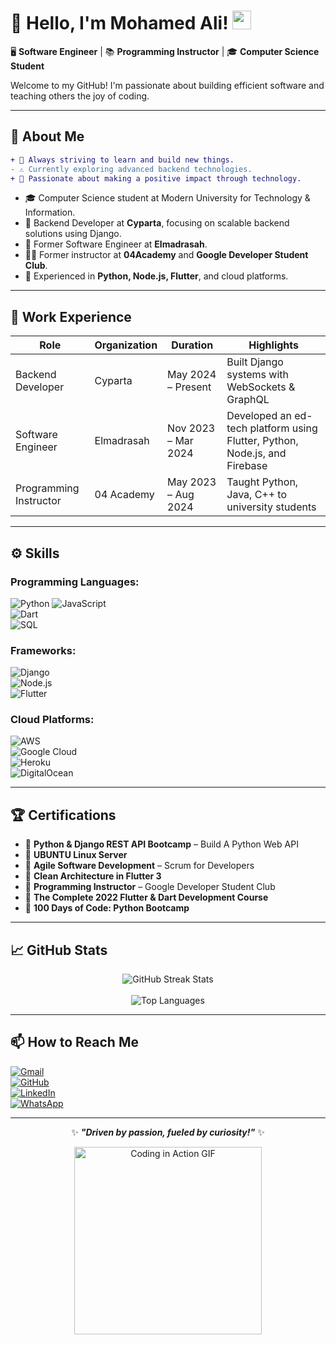 # 👋 Hello, I'm Mohamed Ali! <img src="https://media.giphy.com/media/hvRJCLFzcasrR4ia7z/giphy.gif" width="30px">

🖥️ **Software Engineer** | 📚 **Programming Instructor** | 🎓 **Computer Science Student**

Welcome to my GitHub! I'm passionate about building efficient software and teaching others the joy of coding.  

---

## 🌟 About Me  
```diff
+ 🚀 Always striving to learn and build new things.
- ⚠️ Currently exploring advanced backend technologies.
+ 🎯 Passionate about making a positive impact through technology.
```

- 🎓 Computer Science student at Modern University for Technology & Information.  
- 💼 Backend Developer at **Cyparta**, focusing on scalable backend solutions using Django.
- 💼 Former Software Engineer at **Elmadrasah**.   
- 👨‍🏫 Former instructor at **04Academy** and **Google Developer Student Club**.  
- 🔧 Experienced in **Python, Node.js, Flutter**, and cloud platforms.

---

## 💼 Work Experience  
| **Role**                | **Organization**      | **Duration**        | **Highlights**                                    |
|-------------------------|-----------------------|---------------------|--------------------------------------------------|
| Backend Developer       | Cyparta               | May 2024 – Present  | Built Django systems with WebSockets & GraphQL   |
| Software Engineer       | Elmadrasah            | Nov 2023 – Mar 2024 | Developed an ed-tech platform using Flutter, Python, Node.js, and Firebase |
| Programming Instructor  | 04 Academy            | May 2023 – Aug 2024 | Taught Python, Java, C++ to university students |

---

## ⚙️ Skills  
### **Programming Languages:**  
![Python](https://img.shields.io/badge/Python-3670A0?style=for-the-badge&logo=python&logoColor=ffdd54) 
![JavaScript](https://img.shields.io/badge/JavaScript-F7DF1E?style=for-the-badge&logo=javascript&logoColor=black)  
![Dart](https://img.shields.io/badge/Dart-0175C2?style=for-the-badge&logo=dart&logoColor=white)  
![SQL](https://img.shields.io/badge/SQL-316192?style=for-the-badge&logo=postgresql&logoColor=white)  

### **Frameworks:**  
![Django](https://img.shields.io/badge/Django-092E20?style=for-the-badge&logo=django&logoColor=white)  
![Node.js](https://img.shields.io/badge/Node.js-339933?style=for-the-badge&logo=nodedotjs&logoColor=white)  
![Flutter](https://img.shields.io/badge/Flutter-02569B?style=for-the-badge&logo=flutter&logoColor=white)  

### **Cloud Platforms:**  
![AWS](https://img.shields.io/badge/AWS-232F3E?style=for-the-badge&logo=amazon-aws&logoColor=white)  
![Google Cloud](https://img.shields.io/badge/Google_Cloud-4285F4?style=for-the-badge&logo=google-cloud&logoColor=white)  
![Heroku](https://img.shields.io/badge/Heroku-430098?style=for-the-badge&logo=heroku&logoColor=white)  
![DigitalOcean](https://img.shields.io/badge/DigitalOcean-0080FF?style=for-the-badge&logo=digitalocean&logoColor=white)  

---

## 🏆 Certifications  
- 🏅 **Python & Django REST API Bootcamp** – Build A Python Web API  
- 🏅 **UBUNTU Linux Server**  
- 🏅 **Agile Software Development** – Scrum for Developers  
- 🏅 **Clean Architecture in Flutter 3**  
- 🏅 **Programming Instructor** – Google Developer Student Club  
- 🏅 **The Complete 2022 Flutter & Dart Development Course**  
- 🏅 **100 Days of Code: Python Bootcamp**

---

## 📈 GitHub Stats  
<div align="center">
  <img src="https://github-readme-streak-stats.herokuapp.com/?user=averageSadGhost&theme=radical&hide_border=true" alt="GitHub Streak Stats" />
  <br><br>
  <img src="https://github-readme-stats.vercel.app/api/top-langs/?username=averageSadGhost&layout=compact&theme=radical" alt="Top Languages" />
</div>

---

## 📫 How to Reach Me  
[![Gmail](https://img.shields.io/badge/Gmail-D14836?style=for-the-badge&logo=gmail&logoColor=white)](mailto:mohamed.ali.sayed.dev@gmail.com)  
[![GitHub](https://img.shields.io/badge/GitHub-100000?style=for-the-badge&logo=github&logoColor=white)](https://github.com/averageSadGhost)  
[![LinkedIn](https://img.shields.io/badge/LinkedIn-0A66C2?style=for-the-badge&logo=linkedin&logoColor=white)](https://www.linkedin.com/in/mohamed-ali-3916b425a/)  
[![WhatsApp](https://img.shields.io/badge/WhatsApp-25D366?style=for-the-badge&logo=whatsapp&logoColor=white)](https://wa.me/201100970173)  

---

<div align="center">

✨ **_"Driven by passion, fueled by curiosity!"_** ✨  

<img src="https://media.giphy.com/media/qgQUggAC3Pfv687qPC/giphy.gif" width="300px" alt="Coding in Action GIF" />

</div>

